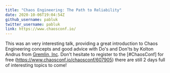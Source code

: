 ```yaml
---
title: "Chaos Engineering: The Path to Reliability"
date: 2020-10-06T19:04:54Z
github_username: pabluk
twitter_username: pabluk
link: https://www.chaosconf.io/
---
```

This was an very interesting talk, providing a great introduction to Chaos Engineering concepts and good advice with Do's and Don'ts by Kolton Andrus from [Gremlin, Inc](https://www.gremlin.com/). Don't hesitate to register to the [#ChaosConf] for free (https://www.chaosconf.io/chaosconf/607905) there are still 2 days full of interesting topics to come!

